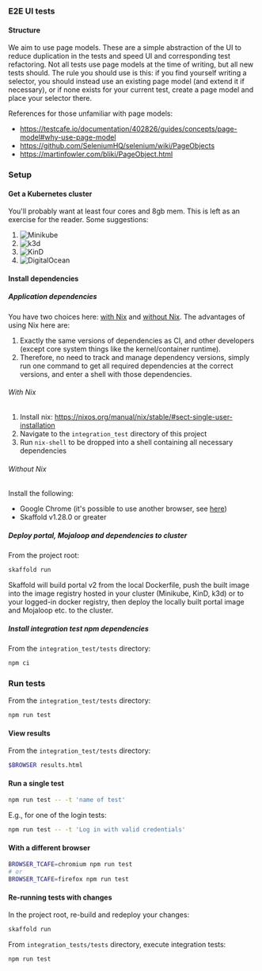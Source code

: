 ### E2E UI tests

#### Structure
We aim to use page models. These are a simple abstraction of the UI to reduce duplication in the
tests and speed UI and corresponding test refactoring. Not all tests use page models at the time of
writing, but all new tests should. The rule you should use is this: if you find yourself writing a
selector, you should instead use an existing page model (and extend it if necessary), or if none
exists for your current test, create a page model and place your selector there.

References for those unfamiliar with page models:
- https://testcafe.io/documentation/402826/guides/concepts/page-model#why-use-page-model
- https://github.com/SeleniumHQ/selenium/wiki/PageObjects
- https://martinfowler.com/bliki/PageObject.html

### Setup

#### Get a Kubernetes cluster

You'll probably want at least four cores and 8gb mem. This is left as an exercise for the reader.
Some suggestions:
1. ![Minikube](https://minikube.sigs.k8s.io/docs/)
2. ![k3d](https://k3d.io/)
3. ![KinD](https://kind.sigs.k8s.io/docs/)
4. ![DigitalOcean](https://www.digitalocean.com/products/kubernetes/)

#### Install dependencies

##### Application dependencies
You have two choices here: [with Nix](#with-nix) and [without Nix](#without-nix). The advantages of
using Nix here are:
1. Exactly the same versions of dependencies as CI, and other developers (except core system things
   like the kernel/container runtime).
2. Therefore, no need to track and manage dependency versions, simply run one command to get all
   required dependencies at the correct versions, and enter a shell with those dependencies.

###### With Nix
1. Install nix: https://nixos.org/manual/nix/stable/#sect-single-user-installation
2. Navigate to the `integration_test` directory of this project
3. Run `nix-shell` to be dropped into a shell containing all necessary dependencies

###### Without Nix
Install the following:
- Google Chrome (it's possible to use another browser, see [here](#with-a-different-browser))
- Skaffold v1.28.0 or greater

##### Deploy portal, Mojaloop and dependencies to cluster
From the project root:
```sh
skaffold run
```
Skaffold will build portal v2 from the local Dockerfile, push the built image into the image
registry hosted in your cluster (Minikube, KinD, k3d) or to your logged-in docker registry, then
deploy the locally built portal image and Mojaloop etc. to the cluster.

##### Install integration test npm dependencies
From the `integration_test/tests` directory:
```sh
npm ci
```

### Run tests
From the `integration_test/tests` directory:
```sh
npm run test
```
#### View results
From the `integration_test/tests` directory:
```sh
$BROWSER results.html
```

#### Run a single test
```sh
npm run test -- -t 'name of test'
```
E.g., for one of the login tests:
```sh
npm run test -- -t 'Log in with valid credentials'
```

#### With a different browser
```sh
BROWSER_TCAFE=chromium npm run test
# or
BROWSER_TCAFE=firefox npm run test
```

#### Re-running tests with changes
In the project root, re-build and redeploy your changes:
```sh
skaffold run
```
From `integration_tests/tests` directory, execute integration tests:
```sh
npm run test
```
